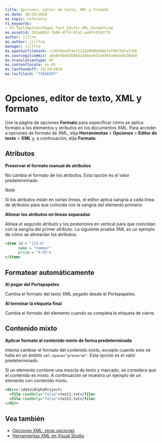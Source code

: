 ```yaml
---
title: Opciones, editor de texto, XML y formato
ms.date: 10/29/2018
ms.topic: reference
f1_keywords:
- VS.ToolsOptionsPages.Text_Editor.XML.Formatting
ms.assetid: 203e60b2-7b80-4ff4-9fa1-aa9f4374377b
author: jillre
ms.author: jillfra
manager: jillfra
ms.openlocfilehash: ccd5fdee974e7222d1009b508b7ef90758fafcb6
ms.sourcegitcommit: a8e8f4bd5d508da34bbe9f2d4d9fa94da0539de0
ms.translationtype: HT
ms.contentlocale: es-ES
ms.lasthandoff: 10/19/2019
ms.locfileid: "72666597"
---
```

# <a name="options-text-editor-xml-formatting"></a>Opciones, editor de texto, XML y formato

Use la página de opciones **Formato** para especificar cómo se aplica formato a los elementos y atributos en los documentos XML. Para acceder a opciones de formato de XML, elija **Herramientas** > **Opciones** > **Editor de texto** > **XML** y, a continuación, elija **Formato**.

## <a name="attributes"></a>Atributos

**Preservar el formato manual de atributos**

No cambia el formato de los atributos. Esta opción es el valor predeterminado.

> [!NOTE]
> Si los atributos están en varias líneas, el editor aplica sangría a cada línea de atributos para que coincida con la sangría del elemento primario.

**Alinear los atributos en líneas separadas**

Alinea el segundo atributo y los posteriores en vertical para que coincidan con la sangría del primer atributo. La siguiente prueba XML es un ejemplo de cómo se alinearían los atributos:

```xml
<item id = "123-A"
      name = "hammer"
      price = "9.95">
</item>
```

## <a name="auto-reformat"></a>Formatear automáticamente

**Al pegar del Portapapeles**

Cambia el formato del texto XML pegado desde el Portapapeles.

**Al terminar la etiqueta final**

Cambia el formato del elemento cuando se completa la etiqueta de cierre.

## <a name="mixed-content"></a>Contenido mixto

**Aplicar formato al contenido mixto de forma predeterminada**

Intenta cambiar el formato del contenido mixto, excepto cuando este se halla en un ámbito `xml:space="preserve"`. Esta opción es el valor predeterminado.

Si un elemento contiene una mezcla de texto y marcado, se considera que el contenido es mixto. A continuación se muestra un ejemplo de un elemento con contenido mixto.

```xml
<dir>c:\data\AlphaProject\
  <file readOnly="false">test1.txt</file>
  <file readOnly="false">test2.txt</file>
</dir>
```

## <a name="see-also"></a>Vea también

- [Opciones XML: otras opciones](options-text-editor-xml-miscellaneous.md)
- [Herramientas XML en Visual Studio](../../xml-tools/xml-tools-in-visual-studio.md)